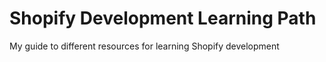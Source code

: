 # Shopify Development Learning Path
My guide to different resources for learning Shopify development
